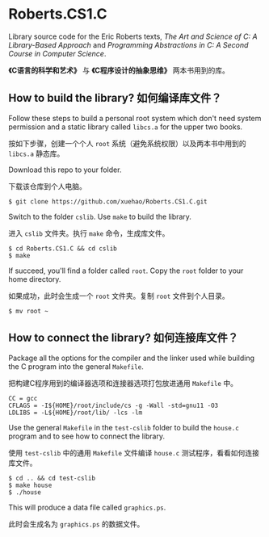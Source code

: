 # Roberts.CS1.C

Library source code for the Eric Roberts texts, *The Art and Science of C: A Library-Based Approach* and *Programming Abstractions in C: A Second Course in Computer Science*.

**《C语言的科学和艺术》** 与 **《C程序设计的抽象思维》** 两本书用到的库。

## How to build the library? 如何编译库文件？

Follow these steps to build a personal root system which don't need system permission and a static library called `libcs.a` for the upper two books.

按如下步骤，创建一个个人 `root` 系统（避免系统权限）以及两本书中用到的 `libcs.a` 静态库。

Download this repo to your folder.

下载该仓库到个人电脑。

```shell
$ git clone https://github.com/xuehao/Roberts.CS1.C.git
```

Switch to the folder `cslib`. Use `make` to build the library.

进入 `cslib` 文件夹。执行 `make` 命令，生成库文件。

```shell
$ cd Roberts.CS1.C && cd cslib
$ make
```

If succeed, you'll find a folder called `root`. Copy the `root` folder to your home directory.

如果成功，此时会生成一个 `root` 文件夹。复制 `root` 文件到个人目录。

```shell
$ mv root ~
```

## How to connect the library? 如何连接库文件？

Package all the options for the compiler and the linker used while building the C program into the general `Makefile`.

把构建C程序用到的编译器选项和连接器选项打包放进通用 `Makefile` 中。

```
CC = gcc
CFLAGS = -I${HOME}/root/include/cs -g -Wall -std=gnu11 -O3
LDLIBS = -L${HOME}/root/lib/ -lcs -lm
```

Use the general `Makefile` in the `test-cslib` folder to build the `house.c` program and to see how to connect the library.

使用 `test-cslib` 中的通用 `Makefile` 文件编译 `house.c` 测试程序，看看如何连接库文件。

```shell
$ cd .. && cd test-cslib
$ make house
$ ./house
```

This will produce a data file called `graphics.ps`.

此时会生成名为 `graphics.ps` 的数据文件。

